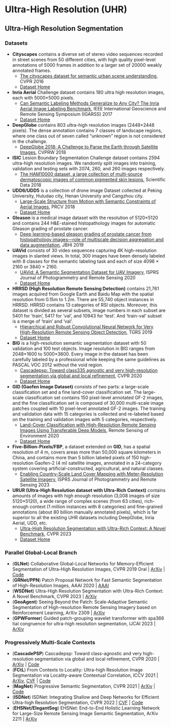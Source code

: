 # Ultra-High Resolution (UHR)

## Ultra-High Resolution Segmentation

### Datasets

* **Cityscapes** contains a diverse set of stereo video sequences recorded in street scenes from 50 different cities, with high quality pixel-level annotations of 5000 frames in addition to a larger set of 20000 weakly annotated frames.
    * [The cityscapes dataset for semantic urban scene understanding](https://arxiv.org/abs/1604.01685), CVPR 2016
    * [Dataset Home](https://www.cityscapes-dataset.com/)
* **Inria Aerial** Challenge dataset contains 180 ultra high resolution images, each with 5000×5000 pixels.
    * [Can Semantic Labeling Methods Generalize to Any City? The Inria Aerial Image Labeling Benchmark](https://ieeexplore.ieee.org/document/8127684), IEEE International Geoscience and Remote Sensing Symposium (IGARSS) 2017
    * [Dataset Home](https://project.inria.fr/aerialimagelabeling/)
* **DeepGlobe** contains 803 ultra-high resolution images (2448×2448 pixels). The dense annotation contains 7 classes of landscape regions, where one class out of seven called “unknown” region is not considered in the challenge.
    * [DeepGlobe 2018: A Challenge to Parse the Earth through Satellite Images](https://arxiv.org/abs/1805.06561), CVPRW 2018
* **ISIC** Lesion Boundary Segmentation Challenge dataset contains 2594 ultra-high resolution images. We randomly split images into training, validation and testing sets with 2074, 260, and 260 images respectively.
    * [The HAM10000 dataset, a large collection of multi-source dermatoscopic images of common pigmented skin lesions](https://arxiv.org/abs/1803.10417), Scientific Data 2018
* **UDD6/UDD5** is a collection of drone image Dataset collected at Peking University, Huludao city, Henan University and Cangzhou city.
    * [Large-Scale Structure from Motion with Semantic Constraints of Aerial Images](https://link.springer.com/chapter/10.1007/978-3-030-03398-9_30), PRCV 2018
    * [Dataset Home](https://github.com/MarcWong/UDD)
* **Gleason** is a medical image dataset with the resolution of 5120×5120 and contains 244 H\&E-stained histopathology images for automatic Gleason grading of prostate cancer.
    * [Deep learning-based gleason grading of prostate cancer from histopathology images—role of multiscale decision aggregation and data augmentation](https://ieeexplore.ieee.org/document/8853320), JBHI 2019
* **UAVid** consists of 30 video sequences capturing 4K high-resolution images in slanted views. In total, 300 images have been densely labeled with 8 classes for the semantic labeling task and each of size 4096 × 2160 or 3840 × 2160.
    * [UAVid: A Semantic Segmentation Dataset for UAV Imagery](https://arxiv.org/abs/1810.10438), ISPRS Journal of Photogrammetry and Remote Sensing 2020
    * [Dataset Home](https://uavid.nl/)
* **HRRSD (High Resolution Remote Sensing Detection)** contains 21,761 images acquired from Google Earth and Baidu Map with the spatial resolution from 0.15m to 1.2m. There are 55,740 object instances in HRRSD. HRRSD contains 13 categories of RSI objects. Moreover, this dataset is divided as several subsets, image numbers in each subset are 5401 for ‘train’, 5417 for ‘val’, and 10943 for ‘test’. And ‘train-val’ subset is a merge of ‘train’ and ‘val’.
    * [Hierarchical and Robust Convolutional Neural Network for Very High-Resolution Remote Sensing Object Detection](https://ieeexplore.ieee.org/document/8676107), TGRS 2019
    * [Dataset Home](https://github.com/CrazyStoneonRoad/TGRS-HRRSD-Dataset)
* **BIG** is a high-resolution semantic segmentation dataset with 50 validation and 100 test objects. Image resolution in BIG ranges from 2048×1600 to 5000×3600. Every image in the dataset has been carefully labeled by a professional while keeping the same guidelines as PASCAL VOC 2012 without the void region.
    * [Cascadepsp: Toward class335 agnostic and very high-resolution segmentation via global and local refinement](https://arxiv.org/abs/2005.02551), CVPR 2020
    * [Dataset Home](https://github.com/hkchengrex/CascadePSP/blob/master/docs/dataset.md)
* **GID (Gaofen Image Dataset)** consists of two parts: a large-scale classification set and a fine land-cover classification set. The large-scale classification set contains 150 pixel-level annotated GF-2 images, and the fine classification set is composed of 30,000 multi-scale image patches coupled with 10 pixel-level annotated GF-2 images. The training and validation data with 15 categories is collected and re-labeled based on the training and validation images with 5 categories, respectively.
    * [Land-Cover Classification with High-Resolution Remote Sensing Images Using Transferable Deep Models](https://arxiv.org/abs/1807.05713), Remote Sensing of Environment 2020
    * [Dataset Home](https://x-ytong.github.io/project/GID.html)
* **Five-Billion-Pixels/FBP**, a dataset extended on **GID**, has a spatial resolution of 4 m, covers areas more than 50,000 square kilometers in China, and contains more than 5 billion labeled pixels of 150 high-resolution Gaofen-2 (4 m) satellite images, annotated in a 24-category system covering artificial-constructed, agricultural, and natural classes.
    * [Enabling Country-Scale Land Cover Mapping with Meter-Resolution Satellite Imagery](https://www.sciencedirect.com/science/article/pii/S0924271622003264), ISPRS Journal of Photogrammetry and Remote Sensing 2023
* **URUR (Ultra-High Resolution dataset with Ultra-Rich Context)** contains amounts of images with high enough resolution (3,008 images of size 5120×5120), a wide range of complex scenes (from 63 cities), rich-enough context (1 million instances with 8 categories) and fine-grained annotations (about 80 billion manually annotated pixels), which is far superior to all the existing UHR datasets including DeepGlobe, Inria Aerial, UDD, etc.
    * [Ultra-High Resolution Segmentation with Ultra-Rich Context: A Novel Benchmark](https://arxiv.org/abs/2305.10899), CVPR 2023
    * [Dataset Home](https://github.com/jankyee/URUR)

### Parallel Global-Local Branch

* (**GLNet**) Collaborative Global-Local Networks for Memory-Efficient Segmentation of Ultra-High Resolution Images, CVPR 2019 Oral | [ArXiv](https://arxiv.org/abs/1905.06368) | [Code](https://github.com/VITA-Group/GLNet)
* (**GRNet/PPN**) Patch Proposal Network for Fast Semantic Segmentation of High-Resolution Images, AAAI 2020 | [AAAI](https://cdn.aaai.org/ojs/6926/6926-13-10155-1-10-20200525.pdf)
* (**WSDNet**) Ultra-High Resolution Segmentation with Ultra-Rich Context: A Novel Benchmark, CVPR 2023 | [ArXiv](https://arxiv.org/abs/2305.10899)
* (**GeoAgent**) Seeing Beyond the Patch: Scale-Adaptive Semantic Segmentation of High-resolution Remote Sensing Imagery based on Reinforcement Learning, ArXiv 2309 | [ArXiv](https://arxiv.org/abs/2309.15372)
* (**GPWFormer**) Guided patch-grouping wavelet transformer with spa366 tial congruence for ultra-high resolution segmentation, IJCAI 2023 | [ArXiv](https://arxiv.org/abs/2307.00711)

### Progressively Multi-Scale Contexts

* (**CascadePSP**) Cascadepsp: Toward class-agnostic and very high-resolution segmentation via global and local refinement, CVPR 2020 | [ArXiv](https://arxiv.org/abs/2005.02551) | [Code](https://github.com/hkchengrex/CascadePSP)
* (**FCtL**) From Contexts to Locality: Ultra-high Resolution Image Segmentation via Locality-aware Contextual Correlation, ICCV 2021 | [ArXiv](https://arxiv.org/pdf/2109.02580v3), [CVF](https://openaccess.thecvf.com/content/ICCV2021/papers/Li_From_Contexts_to_Locality_Ultra-High_Resolution_Image_Segmentation_via_Locality-Aware_ICCV_2021_paper.pdf) | [Code](https://github.com/liqiokkk/FCtL)
* (**MagNet**) Progressive Semantic Segmentation, CVPR 2021 | [ArXiv](https://arxiv.org/abs/2104.03778) | [Code](https://github.com/VinAIResearch/MagNet)
* (**ISDNet**) ISDNet: Integrating Shallow and Deep Networks for Efficient Ultra-high Resolution Segmentation, CVPR 2022 | [CVF](https://openaccess.thecvf.com/content/CVPR2022/papers/Guo_ISDNet_Integrating_Shallow_and_Deep_Networks_for_Efficient_Ultra-High_Resolution_CVPR_2022_paper.pdf) | [Code](https://github.com/cedricgsh/ISDNet)
* (**EHSNet/ElegantSeg**) EHSNet: End-to-End Holistic Learning Network for Large-Size Remote Sensing Image Semantic Segmentation, ArXiv 2211 | [ArXiv](https://arxiv.org/abs/2211.11316)
